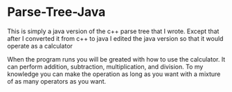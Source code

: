 # Parse-Tree-Java

This is simply a java version of the c++ parse tree that I wrote. Except that after I converted it from c++ to java I edited the java version so that it would operate as a calculator

When the program runs you will be greated with how to use the calculator.
It can perform addition, subtraction, multiplication, and division.
To my knowledge you can make the operation as long as you want with a mixture of as many operators as you want.
